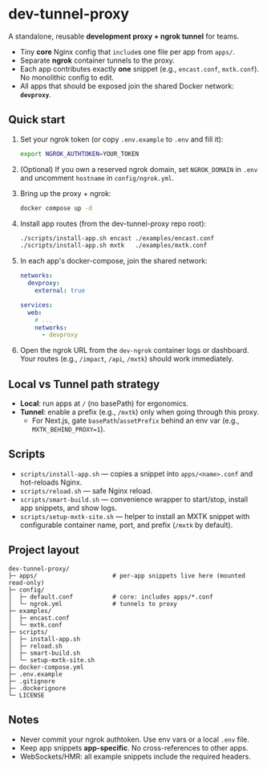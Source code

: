 # dev-tunnel-proxy

A standalone, reusable **development proxy + ngrok tunnel** for teams.
- Tiny **core** Nginx config that `include`s one file per app from `apps/`.
- Separate **ngrok** container tunnels to the proxy.
- Each app contributes exactly **one** snippet (e.g., `encast.conf`, `mxtk.conf`). No monolithic config to edit.
- All apps that should be exposed join the shared Docker network: **`devproxy`**.

## Quick start

1) Set your ngrok token (or copy `.env.example` to `.env` and fill it):
   ```bash
   export NGROK_AUTHTOKEN=YOUR_TOKEN
   ```

2) (Optional) If you own a reserved ngrok domain, set `NGROK_DOMAIN` in `.env` and uncomment `hostname` in `config/ngrok.yml`.

3) Bring up the proxy + ngrok:
   ```bash
   docker compose up -d
   ```

4) Install app routes (from the dev-tunnel-proxy repo root):
   ```bash
   ./scripts/install-app.sh encast ./examples/encast.conf
   ./scripts/install-app.sh mxtk   ./examples/mxtk.conf
   ```

5) In each app's docker-compose, join the shared network:
   ```yaml
   networks:
     devproxy:
       external: true

   services:
     web:
       # ...
       networks:
         - devproxy
   ```

6) Open the ngrok URL from the `dev-ngrok` container logs or dashboard.
   Your routes (e.g., `/impact`, `/api`, `/mxtk`) should work immediately.

## Local vs Tunnel path strategy

- **Local**: run apps at `/` (no basePath) for ergonomics.
- **Tunnel**: enable a prefix (e.g., `/mxtk`) only when going through this proxy.
  - For Next.js, gate `basePath`/`assetPrefix` behind an env var (e.g., `MXTK_BEHIND_PROXY=1`).

## Scripts

- `scripts/install-app.sh` — copies a snippet into `apps/<name>.conf` and hot-reloads Nginx.
- `scripts/reload.sh` — safe Nginx reload.
- `scripts/smart-build.sh` — convenience wrapper to start/stop, install app snippets, and show logs.
- `scripts/setup-mxtk-site.sh` — helper to install an MXTK snippet with configurable container name, port, and prefix (`/mxtk` by default).

## Project layout

```
dev-tunnel-proxy/
├─ apps/                     # per-app snippets live here (mounted read-only)
├─ config/
│  ├─ default.conf           # core: includes apps/*.conf
│  └─ ngrok.yml              # tunnels to proxy
├─ examples/
│  ├─ encast.conf
│  └─ mxtk.conf
├─ scripts/
│  ├─ install-app.sh
│  ├─ reload.sh
│  ├─ smart-build.sh
│  └─ setup-mxtk-site.sh
├─ docker-compose.yml
├─ .env.example
├─ .gitignore
├─ .dockerignore
└─ LICENSE
```

## Notes
- Never commit your ngrok authtoken. Use env vars or a local `.env` file.
- Keep app snippets **app-specific**. No cross-references to other apps.
- WebSockets/HMR: all example snippets include the required headers.
